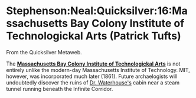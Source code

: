 
# Stephenson:Neal:Quicksilver:16:Massachusetts Bay Colony Institute of Technologickal Arts (Patrick Tufts)

From the Quicksilver Metaweb.

The **[Massachusetts Bay Colony Institute of Technologickal Arts](/massachusetts-bay-colony-institute-of-technologickal-arts)** is not entirely unlike the modern-day Massachusetts Institute of Technology. MIT, however, was incorporated much later (1861). Future archaelogists will undoubtedly discover the ruins of [Dr. Waterhouse's](/daniel-waterhouse) cabin near a steam tunnel running beneath the Infinite Corridor.
